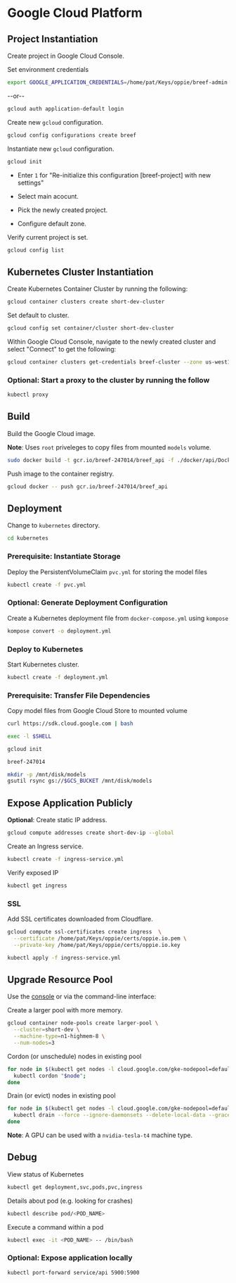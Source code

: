 # Google Cloud Platform

## Project Instantiation

Create project in Google Cloud Console.

Set environment credentials

```bash
export GOOGLE_APPLICATION_CREDENTIALS=/home/pat/Keys/oppie/breef-admin.json
```

--or--

```bash
gcloud auth application-default login
```

Create new `gcloud` configuration.

```bash
gcloud config configurations create breef
```

Instantiate new `gcloud` configuration.

```bash
gcloud init
```

- Enter `1` for "Re-initialize this configuration [breef-project] with new settings"

- Select main acocunt.

- Pick the newly created project.

- Configure default zone.

Verify current project is set.

```bash
gcloud config list
```

## Kubernetes Cluster Instantiation

Create Kubernetes Container Cluster by running the following:

```bash
gcloud container clusters create short-dev-cluster
```

Set default to cluster.

```bash
gcloud config set container/cluster short-dev-cluster
```

Within Google Cloud Console, navigate to the newly created cluster and select "Connect" to get the following:

```bash
gcloud container clusters get-credentials breef-cluster --zone us-west1-b --project breef-247014
```

### Optional: Start a proxy to the cluster by running the follow

```bash
kubectl proxy
```

## Build

Build the Google Cloud image.

__Note__: Uses `root` priveleges to copy files from mounted `models` volume.

```bash
sudo docker build -t gcr.io/breef-247014/breef_api -f ./docker/api/Dockerfile .
```

Push image to the container registry.

```bash
gcloud docker -- push gcr.io/breef-247014/breef_api
```

## Deployment

Change to `kubernetes` directory.

```bash
cd kubernetes
```

### Prerequisite: Instantiate Storage

Deploy the PersistentVolumeClaim `pvc.yml` for storing the model files

```bash
kubectl create -f pvc.yml
```

### __Optional__: Generate Deployment Configuration

Create a Kubernetes deployment file from `docker-compose.yml` using `kompose`

```bash
kompose convert -o deployment.yml
```

### Deploy to Kubernetes

Start Kubernetes cluster.

```bash
kubectl create -f deployment.yml
```

### Prerequisite: Transfer File Dependencies

Copy model files from Google Cloud Store to mounted volume

```bash
curl https://sdk.cloud.google.com | bash
```

```bash
exec -l $SHELL
```

```bash
gcloud init
```

```bash
breef-247014
```

```bash
mkdir -p /mnt/disk/models
gsutil rsync gs://$GCS_BUCKET /mnt/disk/models
```

## Expose Application Publicly

__Optional__: Create static IP address.

```bash
gcloud compute addresses create short-dev-ip --global
```

Create an Ingress service.

```bash
kubectl create -f ingress-service.yml
```

Verify exposed IP

```bash
kubectl get ingress
```

### SSL

Add SSL certificates downloaded from Cloudflare.

```bash
gcloud compute ssl-certificates create ingress  \
  --certificate /home/pat/Keys/oppie/certs/oppie.io.pem \
  --private-key /home/pat/Keys/oppie/certs/oppie.io.key

kubectl apply -f ingress-service.yml
```

## Upgrade Resource Pool

Use the [console](https://console.cloud.google.com/kubernetes/clusters/) or via the command-line interface:

Create a larger pool with more memory.

```bash
gcloud container node-pools create larger-pool \
  --cluster=short-dev \
  --machine-type=n1-highmem-8 \
  --num-nodes=3
```

Cordon (or unschedule) nodes in existing pool

```bash
for node in $(kubectl get nodes -l cloud.google.com/gke-nodepool=default-pool -o=name); do
  kubectl cordon "$node";
done
```

Drain (or evict) nodes in existing pool

```bash
for node in $(kubectl get nodes -l cloud.google.com/gke-nodepool=default-pool -o=name); do
  kubectl drain --force --ignore-daemonsets --delete-local-data --grace-period=10 "$node";
done
```

__Note__: A GPU can be used with a `nvidia-tesla-t4` machine type.

## Debug

View status of Kubernetes

```bash
kubectl get deployment,svc,pods,pvc,ingress
```

Details about pod (e.g. looking for crashes)

```bash
kubectl describe pod/<POD_NAME>
```

Execute a command within a pod

```bash
kubectl exec -it <POD_NAME> -- /bin/bash
```

### Optional: Expose application locally

```bash
kubectl port-forward service/api 5900:5900
```
